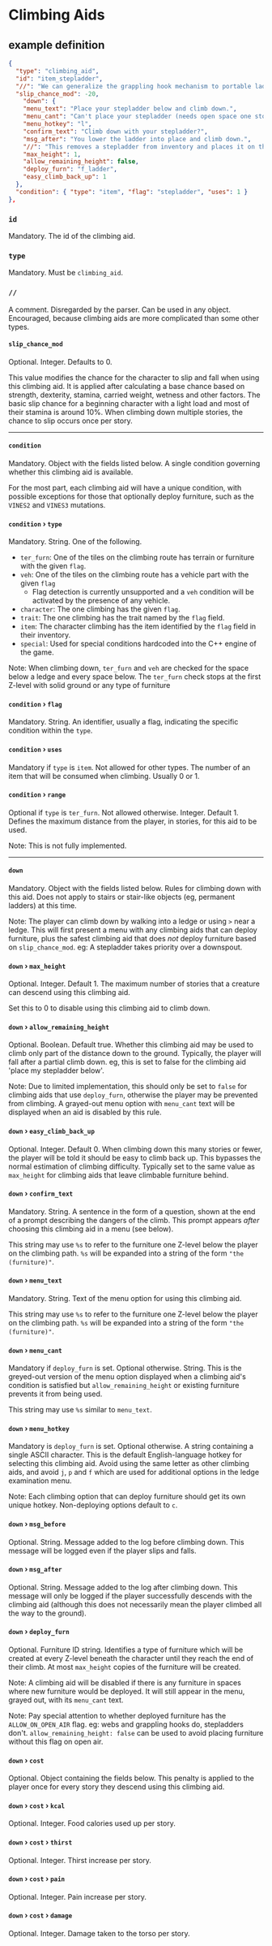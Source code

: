 # Climbing Aids

## example definition

```JSON
{
  "type": "climbing_aid",
  "id": "item_stepladder",
  "//": "We can generalize the grappling hook mechanism to portable ladders, so why not?",
  "slip_chance_mod": -20,
    "down": {
    "menu_text": "Place your stepladder below and climb down.",
    "menu_cant": "Can't place your stepladder (needs open space one story below).",
    "menu_hotkey": "l",
    "confirm_text": "Climb down with your stepladder?",
    "msg_after": "You lower the ladder into place and climb down.",
    "//": "This removes a stepladder from inventory and places it on the ground below.",
    "max_height": 1,
    "allow_remaining_height": false,
    "deploy_furn": "f_ladder",
    "easy_climb_back_up": 1
  },
  "condition": { "type": "item", "flag": "stepladder", "uses": 1 }
},
```
### `id`
Mandatory. The id of the climbing aid.

### `type`
Mandatory. Must be `climbing_aid`.

### `//`
A comment.  Disregarded by the parser.  Can be used in any object.  Encouraged, because climbing aids are more complicated than some other types.

#### `slip_chance_mod`
Optional.  Integer.  Defaults to 0.

This value modifies the chance for the character to slip and fall when using this climbing aid.  It is applied after calculating a base chance based on strength, dexterity, stamina, carried weight, wetness and other factors.  The basic slip chance for a beginning character with a light load and most of their stamina is around 10%.  When climbing down multiple stories, the chance to slip occurs once per story.

----

#### `condition`

Mandatory.  Object with the fields listed below.  A single condition governing whether this climbing aid is available.

For the most part, each climbing aid will have a unique condition, with possible exceptions for those that optionally deploy furniture, such as the `VINES2` and `VINES3` mutations.

#### `condition` › `type`

Mandatory.  String.  One of the following.

* `ter_furn`:  One of the tiles on the climbing route has terrain or furniture with the given `flag`.
* `veh`:  One of the tiles on the climbing route has a vehicle part with the given `flag`
  * Flag detection is currently unsupported and a `veh` condition will be activated by the presence of any vehicle.
* `character`:  The one climbing has the given `flag`.
* `trait`:  The one climbing has the trait named by the `flag` field.
* `item`:  The character climbing has the item identified by the `flag` field in their inventory.
* `special`:  Used for special conditions hardcoded into the C++ engine of the game.

Note:  When climbing down, `ter_furn` and `veh` are checked for the space below a ledge and every space below.  The `ter_furn` check stops at the first Z-level with solid ground or any type of furniture

#### `condition` › `flag`

Mandatory.  String.  An identifier, usually a flag, indicating the specific condition within the `type`.

#### `condition` › `uses`

Mandatory if `type` is `item`.  Not allowed for other types.  The number of an item that will be consumed when climbing.  Usually 0 or 1.

#### `condition` › `range`

Optional if `type` is `ter_furn`.  Not allowed otherwise.  Integer.  Default 1.  Defines the maximum distance from the player, in stories, for this aid to be used.

Note:  This is not fully implemented.

-----

#### `down`

Mandatory.  Object with the fields listed below.  Rules for climbing down with this aid.  Does not apply to stairs or stair-like objects (eg, permanent ladders) at this time.

Note:  The player can climb down by walking into a ledge or using `>` near a ledge.  This will first present a menu with any climbing aids that can deploy furniture, plus the safest climbing aid that does *not* deploy furniture based on `slip_chance_mod`.  eg:  A stepladder takes priority over a downspout.

#### `down` › `max_height`
Optional.  Integer.  Default 1.  The maximum number of stories that a creature can descend using this climbing aid.

Set this to 0 to disable using this climbing aid to climb down.

#### `down` › `allow_remaining_height`

Optional.  Boolean.  Default true.  Whether this climbing aid may be used to climb only part of the distance down to the ground.  Typically, the player will fall after a partial climb down.  eg, this is set to false for the climbing aid 'place my stepladder below'.

Note:  Due to limited implementation, this should only be set to `false` for climbing aids that use `deploy_furn`, otherwise the player may be prevented from climbing.  A grayed-out menu option with `menu_cant` text will be displayed when an aid is disabled by this rule.

#### `down` › `easy_climb_back_up`

Optional.  Integer.  Default 0.  When climbing down this many stories or fewer, the player will be told it should be easy to climb back up.  This bypasses the normal estimation of climbing difficulty.  Typically set to the same value as `max_height` for climbing aids that leave climbable furniture behind.

#### `down` › `confirm_text`

Mandatory.  String.  A sentence in the form of a question, shown at the end of a prompt describing the dangers of the climb.  This prompt appears *after* choosing this climbing aid in a menu (see below).

This string may use `%s` to refer to the furniture one Z-level below the player on the climbing path.  `%s` will be expanded into a string of the form `"the (furniture)"`.

#### `down` › `menu_text`

Mandatory.  String.  Text of the menu option for using this climbing aid.

This string may use `%s` to refer to the furniture one Z-level below the player on the climbing path.  `%s` will be expanded into a string of the form `"the (furniture)"`.

#### `down` › `menu_cant`

Mandatory if `deploy_furn` is set.  Optional otherwise.  String.  This is the greyed-out version of the menu option displayed when a climbing aid's condition is satisfied but `allow_remaining_height` or existing furniture prevents it from being used.

This string may use `%s` similar to `menu_text`.

#### `down` › `menu_hotkey`

Mandatory is `deploy_furn` is set.  Optional otherwise.  A string containing a single ASCII character.  This is the default English-language hotkey for selecting this climbing aid.  Avoid using the same letter as other climbing aids, and avoid `j`, `p` and `f` which are used for additional options in the ledge examination menu.

Note:  Each climbing option that can deploy furniture should get its own unique hotkey.  Non-deploying options default to `c`.

#### `down` › `msg_before`

Optional.  String.  Message added to the log before climbing down.  This message will be logged even if the player slips and falls.

#### `down` › `msg_after`

Optional.  String.  Message added to the log after climbing down.  This message will only be logged if the player successfully descends with the climbing aid (although this does not necessarily mean the player climbed all the way to the ground).

#### `down` › `deploy_furn`

Optional.  Furniture ID string.  Identifies a type of furniture which will be created at every Z-level beneath the character until they reach the end of their climb.  At most `max_height` copies of the furniture will be created.

Note:  A climbing aid will be disabled if there is any furniture in spaces where new furniture would be deployed.  It will still appear in the menu, grayed out, with its `menu_cant` text.

Note:  Pay special attention to whether deployed furniture has the `ALLOW_ON_OPEN_AIR` flag.  eg: webs and grappling hooks do, stepladders don't.  `allow_remaining_height: false` can be used to avoid placing furniture without this flag on open air.

#### `down` › `cost`

Optional.  Object containing the fields below.  This penalty is applied to the player once for every story they descend using this climbing aid.

#### `down` › `cost` › `kcal`

Optional.  Integer.  Food calories used up per story.

#### `down` › `cost` › `thirst`

Optional.  Integer.  Thirst increase per story.

#### `down` › `cost` › `pain`

Optional.  Integer.  Pain increase per story.

#### `down` › `cost` › `damage`

Optional.  Integer.  Damage taken to the torso per story.

